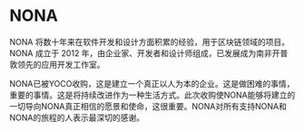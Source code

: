 # 

# NONA

NONA 将数十年来在软件开发和设计方面积累的经验，用于区块链领域的项目。NONA 成立于 2012 年，由企业家、开发者和设计师组成，已发展成为南非开普敦领先的应用开发工作室。

NONA已被YOCO收购，这是建立一个真正以人为本的企业。这是做困难的事情，重要的事情。这是将持续改进作为一种生活方式。此次收购使NONA能够将建立的一切导向NONA真正相信的愿景和使命，这很重要。NONA对所有支持NONA和NONA的旅程的人表示最深切的感谢。


